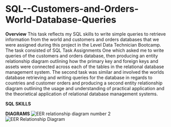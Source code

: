 # SQL--Customers-and-Orders-World-Database-Queries
**Overview**
This task reflects my SQL skills to write simple queries to retrieve information from the world and customers and orders databases that we were assigned during this project in the Level Data Technician Bootcamp. The task consisted of SQL Task Assignments One which asked me to write queries of the customers and orders database, then producing an entity relationship diagram outlining how the primary key and foreign keys and assets were connected across each of the tables in the relational database management system. The second task was similar and involved the worlds database retrieving and writing queries for the database in regards to countries and customer orders and producing a second entity relationship diagram outlining the usage and understanding of practical application and the theorietical application of relational database management systems. 

**SQL SKILLS**






**DIAGRAMS**
![EER relationship diagram number 2](https://github.com/insights000/SQL--Customers-and-Orders-World-Database-Queries/assets/150028138/6c6b9e45-6bfb-4843-81bd-c0a328ef25e2)
![EER Relationship Diagram](https://github.com/insights000/SQL--Customers-and-Orders-World-Database-Queries/assets/150028138/80c6865a-5969-4281-91f3-645eeebb599b)


